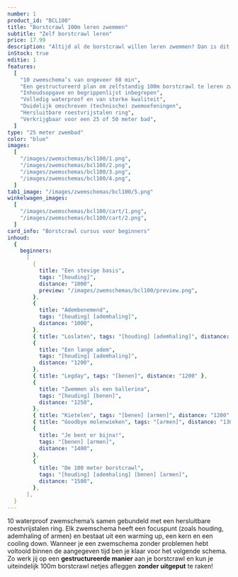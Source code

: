 ```yaml
---
number: 1
product_id: "BCL100"
title: "Borstcrawl 100m leren zwemmen"
subtitle: "Zelf borstcrawl leren"
price: 17.99
description: "Altijd al de borstcrawl willen leren zwemmen? Dan is dit je kans! Door middel van 10 opbouwende zwemschema’s van ieder 60 minuten kun je zelfstandig werken aan de basiselementen van de borstcrawl. Zo leer jij een 100m borstcrawl zwemmen met de juiste basistechniek. De schema's zijn volledig waterproof zodat jij er onbeperkt mee kunt zwemmen."
inStock: true
editie: 1
features:
  [
    "10 zwemschema’s van ongeveer 60 min",
    "Een gestructureerd plan om zelfstandig 100m borstcrawl te leren zwemmen",
    "Inhoudsopgave en begrippenlijst inbegrepen",
    "Volledig waterproof en van sterke kwaliteit",
    "Duidelijk omschreven (technische) zwemoefeningen",
    "Hersluitbare roestvrijstalen ring",
    "Verkrijgbaar voor een 25 of 50 meter bad",
  ]
type: "25 meter zwembad"
color: "blue"
images:
  [
    "/images/zwemschemas/bcl100/1.png",
    "/images/zwemschemas/bcl100/2.png",
    "/images/zwemschemas/bcl100/3.png",
    "/images/zwemschemas/bcl100/4.png",
  ]
tab1_image: "/images/zwemschemas/bcl100/5.png"
winkelwagen_images:
  [
    "/images/zwemschemas/bcl100/cart/1.png",
    "/images/zwemschemas/bcl100/cart/2.png",
  ]
card_info: "Borstcrawl cursus voor beginners"
inhoud:
  {
    beginners:
      [
        {
          title: "Een stevige basis",
          tags: "[houding]",
          distance: "1000",
          preview: "/images/zwemschemas/bcl100/preview.png",
        },
        {
          title: "Adembenemend",
          tags: "[houding] [ademhaling]",
          distance: "1000",
        },
        { title: "Loslaten", tags: "[houding] [ademhaling]", distance: "1100" },
        {
          title: "Een lange adem",
          tags: "[houding] [ademhaling]",
          distance: "1200",
        },
        { title: "Legday", tags: "[benen]", distance: "1200" },
        {
          title: "Zwemmen als een ballerina",
          tags: "[houding] [benen]",
          distance: "1250",
        },
        { title: "Kietelen", tags: "[benen] [armen]", distance: "1200" },
        { title: "Goodbye molenwieken", tags: "[armen]", distance: "1300" },
        {
          title: "Je bent er bijna!",
          tags: "[benen] [armen]",
          distance: "1400",
        },
        {
          title: "De 100 meter borstcrawl",
          tags: "[houding] [ademhaling] [benen] [armen]",
          distance: "1500",
        },
      ],
  }
---
```


10 waterproof zwemschema’s samen gebundeld met een hersluitbare roestvrijstalen ring. Elk zwemschema heeft een focuspunt (zoals houding, ademhaling of armen) en bestaat uit een warming up, een kern en een cooling down. Wanneer je een zwemschema zonder problemen hebt voltooid binnen de aangegeven tijd ben je klaar voor het volgende schema. Zo werk jij op een **gestructureerde manier** aan je borstcrawl en kun je uiteindelijk 100m borstcrawl netjes afleggen **zonder uitgeput** te raken!

<!-- Todo: Uiteindelijk met varianten werken (per niveau), en dan bepaalde attributes hier heen halen (zoals stock) -->
